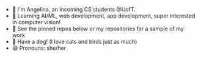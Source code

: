 - 👋 I'm Angelina, an Incoming CS students @UofT.
- 🌱 Learning AI/ML, web development, app development, super interested in computer vision!
- 📌 See the pinned repos below or my repositories for a sample of my work
- 🐶 Have a dog! (I love cats and birds just as much)
- 😄 Pronouns: she/her

<!--
**AngelsandDevsLOL/AngelsandDevsLOL** is a ✨ _special_ ✨ repository because its `README.md` (this file) appears on your GitHub profile.

Here are some ideas to get you started:

- 🔭 I’m currently working on ...
- 🌱 I’m currently learning ...
- 👯 I’m looking to collaborate on ...
- 🤔 I’m looking for help with ...
- 💬 Ask me about ...
- 📫 How to reach me: ...
- 😄 Pronouns: ...
- ⚡ Fun fact: ...
-->
